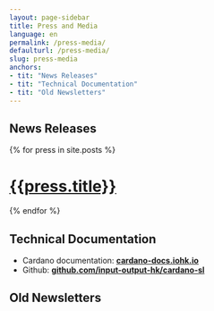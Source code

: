 ```yaml
---
layout: page-sidebar
title: Press and Media
language: en
permalink: /press-media/
defaulturl: /press-media/
slug: press-media
anchors:
- tit: "News Releases"
- tit: "Technical Documentation"
- tit: "Old Newsletters"
---
```

## News Releases

{% for press in site.posts %}
# [{{press.title}}]({{press.permalink}})
{% endfor %}

## Technical Documentation

- Cardano documentation: **[cardano-docs.iohk.io](https://cardano-docs.iohk.io)**
- Github: **[github.com/input-output-hk/cardano-sl](https://github.com/input-output-hk/cardano-sl)**


<!--
<iframe src="/newsletter/{% if page.language != 'en' %}{{ page.language }}/{% endif %}" border="0" style="border:0;" allowtransparency="true" width="100%" height="90"></iframe>
-->

<!--
<div class="social_icons" id="social_icons_home">
 <a class="twitter" href="https://twitter.com/CardanoStiftung" target="_blank"><em class="fa fa-twitter"></em></a>
  <a class="slack" href="https://cardano.herokuapp.com" target="_blank"><em class="fa fa-slack"></em></a>
  <a class="reddit" href="reddit.com/r/cardano" target="_blank"><em class="fa fa-reddit"></em></a>
  <a class="email" href="mailto:info@cardanofoundation.org" target="_blank"><em class="fa fa-envelope"></em></a>
</div>
-->

## Old Newsletters

<script language="javascript" src="//cardanofoundation.us12.list-manage.com/generate-js/?u=b5863ecf4cd79d93ef3aed2cf&fid=13013&show=10" type="text/javascript"></script>
